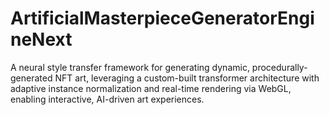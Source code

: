 # ArtificialMasterpieceGeneratorEngineNext
A neural style transfer framework for generating dynamic, procedurally-generated NFT art, leveraging a custom-built transformer architecture with adaptive instance normalization and real-time rendering via WebGL, enabling interactive, AI-driven art experiences.
